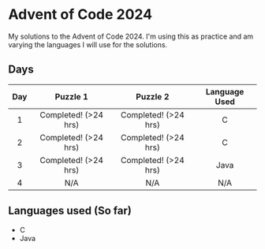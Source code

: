 # Advent of Code 2024

My solutions to the Advent of Code 2024. I'm using this as practice and am
varying the languages I will use for the solutions.

## Days

| Day |       Puzzle 1       |       Puzzle 2       | Language Used |
|:---:|:--------------------:|:--------------------:|:-------------:|
| 1   | Completed! (>24 hrs) | Completed! (>24 hrs) | C             |
| 2   | Completed! (>24 hrs) | Completed! (>24 hrs) | C             |
| 3   | Completed! (>24 hrs) | Completed! (>24 hrs) | Java          |
| 4   | N/A                  | N/A                  | N/A           |

## Languages used (So far)

- C
- Java

